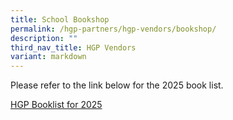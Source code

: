 ```yaml
---
title: School Bookshop
permalink: /hgp-partners/hgp-vendors/bookshop/
description: ""
third_nav_title: HGP Vendors
variant: markdown
---
```

Please refer to the link below for the 2025 book list.

[HGP Booklist for 2025](https://drive.google.com/drive/folders/1T_ckDSGAAGwxJzBDtcP-T3Pp8twXWPGB?usp=sharing)

